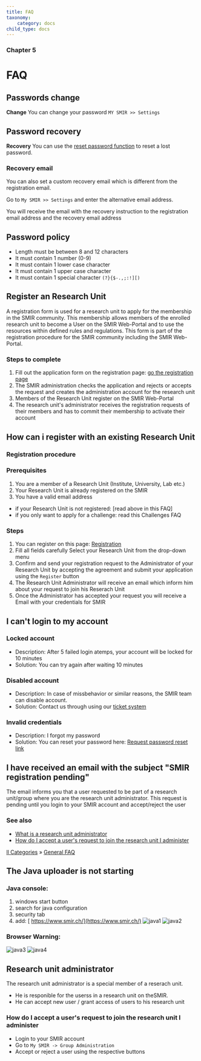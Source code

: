 ```yaml
---
title: FAQ
taxonomy:
    category: docs
child_type: docs
---
```


### Chapter 5

# FAQ

## Passwords change

**Change** You can change your password `MY SMIR >> Settings`

## Password recovery

**Recovery** You can use the [reset password function](https://www.smir.ch/Account/LostPassword) to reset a lost password. 

### Recovery email

You can also set a custom recovery email which is different from the registration email. 

Go to `My SMIR >> Settings` and enter the alternative email address.

You will receive the email with the recovery instruction to the registration email address and the recovery email address

## Password policy

- Length must be between 8 and 12 characters
- It must contain 1 number (0-9)
- It must contain 1 lower case character
- It must contain 1 upper case character
- It must contain 1 special character  `(?}{$-.,;:!][)`

## Register an Research Unit

 A registration form is used for a research unit to apply for the membership in the SMIR community. This membership allows members of the enrolled research unit to become a User on the SMIR Web-Portal and to use the resources within defined rules and regulations. This form is part of the registration procedure for the SMIR community including the SMIR Web-Portal.

### Steps to complete

1. Fill out the application form on the registration page: [ go the registration page](https://www.smir.ch/Account/Register)
2. The SMIR administration checks the application and rejects or accepts the request and creates the administration account for the research unit
3. Members of the Research Unit register on the SMIR Web-Portal
4. The research unit's administrator receives the registration requests of their members and has to commit their membership to activate their account

## How can i register with an existing Research Unit

### Registration procedure

### Prerequisites

1. You are a member of a Research Unit (Institute, University, Lab etc.) 
2. Your Research Unit is already registered on the SMIR
3. You have a valid email address 

- if your Research Unit is not registered: [read above in this FAQ]
- if you only want to apply for a challenge: read this Challenges FAQ

### Steps

1. You can register on this page: [Registration](https://www.smir.ch/Account/Register)
2. Fill all fields carefully Select your Research Unit from the drop-down menu 
3. Confirm and send your registration request to the Administrator of your Research Unit by accepting the agreement and submit your application using the `Register` button
4. The Research Unit Administrator will receive an email which inform him about your request to join his Reserach Unit 
5. Once the Administrator has accepted your request you will receive a Email with your credentials for SMIR

## I can't login to my account

### Locked account

- Description: After 5 failed login atemps, your account will be locked for 10 minutes 
- Solution: You can try again after waiting 10 minutes

### Disabled account

- Description: In case of missbehavior or similar reasons, the SMIR team can disable account. 
- Solution: Contact us through using our [ticket system](https://tickets.smir.ch)

### Invalid credentials

- Description: I forgot my password 
- Solution: You can reset your password here: [Request password reset link](https://www.smir.ch/Account/LostPassword)

## I have received an email with the subject "SMIR registration pending"

The email informs you that a user requested to be part of a research 
unit/group where you are the research unit administrator. This request 
is pending until you login to your SMIR account and accept/reject the 
user 

### See also

- [What is a research unit administrator](https://www.virtualskeleton.ch/support/scp/faq.php?id=11)
- [How do I accept a user's request to join the research unit I administer](https://www.virtualskeleton.ch/support/scp/faq.php?id=12)

[ll Categories](https://tickets.smir.ch/kb/index.php)    » [General FAQ](https://tickets.smir.ch/kb/faq.php?cid=2)

## The Java uploader is not starting

### Java console:

1. windows start button
2. search for java configuration
3. security tab
4. add: [ https://www.smir.ch/](https://www.smir.ch/)
   ![java1](https://github.com/SICASFoundation/smir-documenation/raw/master/assets/java1.png)
   ![java2](https://github.com/SICASFoundation/smir-documenation/raw/master/assets/java2.png)

### Browser Warning:

![java3](https://github.com/SICASFoundation/smir-documenation/raw/master/assets/java3.png)
![java4](https://github.com/SICASFoundation/smir-documenation/raw/master/assets/java4.png)

## Research unit administrator

The research unit administrator is a special member of a reserach unit. 

- He is responible for the userss in a research unit on theSMIR.  
- He can accept new user / grant access of users to his research unit

### How do I accept a user's request to join the research unit I administer

- Login to your SMIR account
- Go to `My SMIR -> Group Administration`
- Accept or reject a user using the respective buttons
